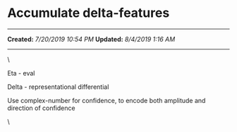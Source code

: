 Accumulate delta-features
=========================

  -------------- ----------------------
  **Created:**   *7/20/2019 10:54 PM*
  **Updated:**   *8/4/2019 1:16 AM*
  -------------- ----------------------

\

Eta - eval

Delta - representational differential

Use complex-number for confidence, to encode both amplitude and
direction of confidence

\

 
